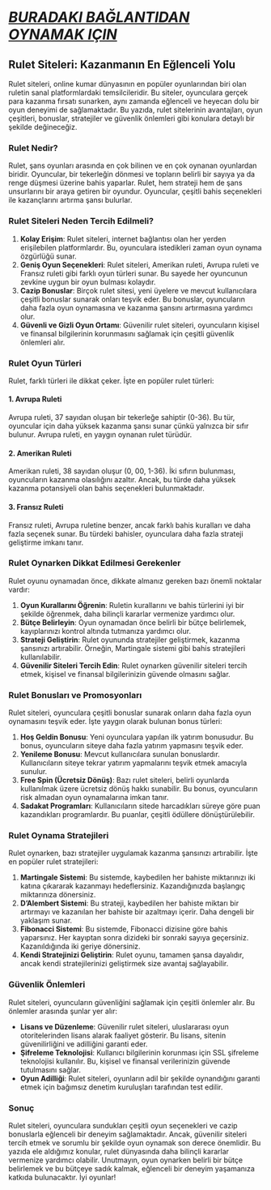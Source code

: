 # [***BURADAKI BAĞLANTIDAN OYNAMAK IÇIN***](https://casinotr.link/gWCRZ4)

## Rulet Siteleri: Kazanmanın En Eğlenceli Yolu

Rulet siteleri, online kumar dünyasının en popüler oyunlarından biri olan ruletin sanal platformlardaki temsilcileridir. Bu siteler, oyunculara gerçek para kazanma fırsatı sunarken, aynı zamanda eğlenceli ve heyecan dolu bir oyun deneyimi de sağlamaktadır. Bu yazıda, rulet sitelerinin avantajları, oyun çeşitleri, bonuslar, stratejiler ve güvenlik önlemleri gibi konulara detaylı bir şekilde değineceğiz.

### Rulet Nedir?

Rulet, şans oyunları arasında en çok bilinen ve en çok oynanan oyunlardan biridir. Oyuncular, bir tekerleğin dönmesi ve topların belirli bir sayıya ya da renge düşmesi üzerine bahis yaparlar. Rulet, hem strateji hem de şans unsurlarını bir araya getiren bir oyundur. Oyuncular, çeşitli bahis seçenekleri ile kazançlarını artırma şansı bulurlar.

### Rulet Siteleri Neden Tercih Edilmeli?

1. **Kolay Erişim**: Rulet siteleri, internet bağlantısı olan her yerden erişilebilen platformlardır. Bu, oyunculara istedikleri zaman oyun oynama özgürlüğü sunar.
2. **Geniş Oyun Seçenekleri**: Rulet siteleri, Amerikan ruleti, Avrupa ruleti ve Fransız ruleti gibi farklı oyun türleri sunar. Bu sayede her oyuncunun zevkine uygun bir oyun bulması kolaydır.
3. **Cazip Bonuslar**: Birçok rulet sitesi, yeni üyelere ve mevcut kullanıcılara çeşitli bonuslar sunarak onları teşvik eder. Bu bonuslar, oyuncuların daha fazla oyun oynamasına ve kazanma şansını artırmasına yardımcı olur.
4. **Güvenli ve Gizli Oyun Ortamı**: Güvenilir rulet siteleri, oyuncuların kişisel ve finansal bilgilerinin korunmasını sağlamak için çeşitli güvenlik önlemleri alır.

### Rulet Oyun Türleri

Rulet, farklı türleri ile dikkat çeker. İşte en popüler rulet türleri:

#### 1. Avrupa Ruleti

Avrupa ruleti, 37 sayıdan oluşan bir tekerleğe sahiptir (0-36). Bu tür, oyuncular için daha yüksek kazanma şansı sunar çünkü yalnızca bir sıfır bulunur. Avrupa ruleti, en yaygın oynanan rulet türüdür.

#### 2. Amerikan Ruleti

Amerikan ruleti, 38 sayıdan oluşur (0, 00, 1-36). İki sıfırın bulunması, oyuncuların kazanma olasılığını azaltır. Ancak, bu türde daha yüksek kazanma potansiyeli olan bahis seçenekleri bulunmaktadır.

#### 3. Fransız Ruleti

Fransız ruleti, Avrupa ruletine benzer, ancak farklı bahis kuralları ve daha fazla seçenek sunar. Bu türdeki bahisler, oyunculara daha fazla strateji geliştirme imkanı tanır.

### Rulet Oynarken Dikkat Edilmesi Gerekenler

Rulet oyunu oynamadan önce, dikkate almanız gereken bazı önemli noktalar vardır:

1. **Oyun Kurallarını Öğrenin**: Ruletin kurallarını ve bahis türlerini iyi bir şekilde öğrenmek, daha bilinçli kararlar vermenize yardımcı olur.
2. **Bütçe Belirleyin**: Oyun oynamadan önce belirli bir bütçe belirlemek, kayıplarınızı kontrol altında tutmanıza yardımcı olur.
3. **Strateji Geliştirin**: Rulet oyununda stratejiler geliştirmek, kazanma şansınızı artırabilir. Örneğin, Martingale sistemi gibi bahis stratejileri kullanılabilir.
4. **Güvenilir Siteleri Tercih Edin**: Rulet oynarken güvenilir siteleri tercih etmek, kişisel ve finansal bilgilerinizin güvende olmasını sağlar.

### Rulet Bonusları ve Promosyonları

Rulet siteleri, oyunculara çeşitli bonuslar sunarak onların daha fazla oyun oynamasını teşvik eder. İşte yaygın olarak bulunan bonus türleri:

1. **Hoş Geldin Bonusu**: Yeni oyunculara yapılan ilk yatırım bonusudur. Bu bonus, oyuncuların siteye daha fazla yatırım yapmasını teşvik eder.
2. **Yenileme Bonusu**: Mevcut kullanıcılara sunulan bonuslardır. Kullanıcıların siteye tekrar yatırım yapmalarını teşvik etmek amacıyla sunulur.
3. **Free Spin (Ücretsiz Dönüş)**: Bazı rulet siteleri, belirli oyunlarda kullanılmak üzere ücretsiz dönüş hakkı sunabilir. Bu bonus, oyuncuların risk almadan oyun oynamalarına imkan tanır.
4. **Sadakat Programları**: Kullanıcıların sitede harcadıkları süreye göre puan kazandıkları programlardır. Bu puanlar, çeşitli ödüllere dönüştürülebilir.

### Rulet Oynama Stratejileri

Rulet oynarken, bazı stratejiler uygulamak kazanma şansınızı artırabilir. İşte en popüler rulet stratejileri:

1. **Martingale Sistemi**: Bu sistemde, kaybedilen her bahiste miktarınızı iki katına çıkararak kazanmayı hedeflersiniz. Kazandığınızda başlangıç miktarınıza dönersiniz.
2. **D’Alembert Sistemi**: Bu strateji, kaybedilen her bahiste miktarı bir artırmayı ve kazanılan her bahiste bir azaltmayı içerir. Daha dengeli bir yaklaşım sunar.
3. **Fibonacci Sistemi**: Bu sistemde, Fibonacci dizisine göre bahis yaparsınız. Her kayıptan sonra dizideki bir sonraki sayıya geçersiniz. Kazanıldığında iki geriye dönersiniz.
4. **Kendi Stratejinizi Geliştirin**: Rulet oyunu, tamamen şansa dayalıdır, ancak kendi stratejilerinizi geliştirmek size avantaj sağlayabilir.

### Güvenlik Önlemleri

Rulet siteleri, oyuncuların güvenliğini sağlamak için çeşitli önlemler alır. Bu önlemler arasında şunlar yer alır:

* **Lisans ve Düzenleme**: Güvenilir rulet siteleri, uluslararası oyun otoritelerinden lisans alarak faaliyet gösterir. Bu lisans, sitenin güvenilirliğini ve adilliğini garanti eder.
* **Şifreleme Teknolojisi**: Kullanıcı bilgilerinin korunması için SSL şifreleme teknolojisi kullanılır. Bu, kişisel ve finansal verilerinizin güvende tutulmasını sağlar.
* **Oyun Adilliği**: Rulet siteleri, oyunların adil bir şekilde oynandığını garanti etmek için bağımsız denetim kuruluşları tarafından test edilir.

### Sonuç

Rulet siteleri, oyunculara sundukları çeşitli oyun seçenekleri ve cazip bonuslarla eğlenceli bir deneyim sağlamaktadır. Ancak, güvenilir siteleri tercih etmek ve sorumlu bir şekilde oyun oynamak son derece önemlidir. Bu yazıda ele aldığımız konular, rulet dünyasında daha bilinçli kararlar vermenize yardımcı olabilir. Unutmayın, oyun oynarken belirli bir bütçe belirlemek ve bu bütçeye sadık kalmak, eğlenceli bir deneyim yaşamanıza katkıda bulunacaktır. İyi oyunlar!
